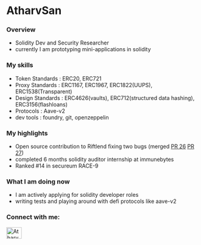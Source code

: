 <h1>AtharvSan</h1>

### Overview
- Solidity Dev and Security Researcher
- currently I am prototyping mini-applications in solidity

### My skills
- Token Standards : ERC20, ERC721
- Proxy Standards : ERC1167, ERC1967, ERC1822(UUPS), ERC1538(Transparent)
- Design Standards : ERC4626(vaults), ERC712(structured data hashing), ERC3156(flashloans)
- Protocols : Aave-v2
- dev tools : foundry, git, openzeppelin

### My highlights
- Open source contribution to Riftlend fixing two bugs (merged [PR 26](https://github.com/RiftLend/contracts-v1/pull/26) [PR 27](https://github.com/RiftLend/contracts-v1/pull/27))
- completed 6 months solidity auditor internship at immunebytes
- Ranked #14 in secureum RACE-9

### What I am doing now
- I am actively applying for solidity developer roles
- writing tests and playing around with defi protocols like aave-v2

<h3 align="left">Connect with me:</h3>
<p align="left">
<a href="https://twitter.com/AtharvSan" target="blank"><img align="center" src="https://raw.githubusercontent.com/rahuldkjain/github-profile-readme-generator/master/src/images/icons/Social/twitter.svg" alt="AtharvSan" height="30" width="40" /></a>
</p>
